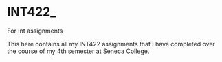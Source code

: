 # INT422_
For Int assignments

This here contains all my INT422 assignments that I have completed over the 
course of my 4th semester at Seneca College.
